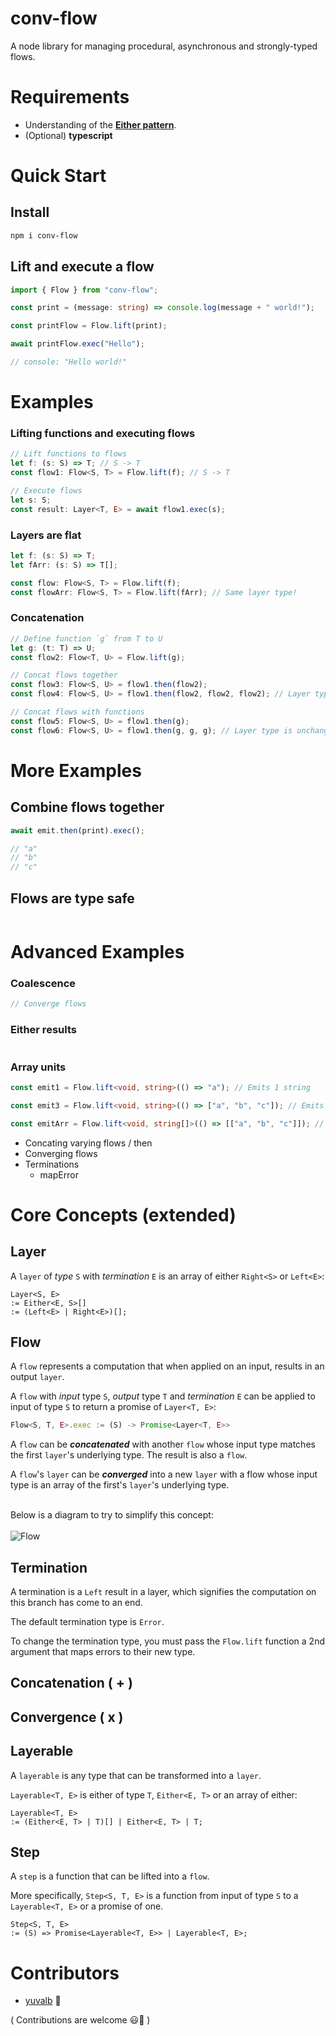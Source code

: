 # conv-flow

A node library for managing procedural, asynchronous and strongly-typed flows.

# Requirements

- Understanding of the [**Either pattern**](https://gcanti.github.io/fp-ts/modules/Either.ts.html).
- (Optional) **typescript**

# Quick Start

## Install

```sh
npm i conv-flow
```

## Lift and execute a flow

```ts
import { Flow } from "conv-flow";

const print = (message: string) => console.log(message + " world!");

const printFlow = Flow.lift(print);

await printFlow.exec("Hello");
```

```ts
// console: "Hello world!"
```

# Examples

### Lifting functions and executing flows

```ts
// Lift functions to flows
let f: (s: S) => T; // S -> T
const flow1: Flow<S, T> = Flow.lift(f); // S -> T

// Execute flows
let s: S;
const result: Layer<T, E> = await flow1.exec(s);
```

### Layers are flat

```ts
let f: (s: S) => T;
let fArr: (s: S) => T[];

const flow: Flow<S, T> = Flow.lift(f);
const flowArr: Flow<S, T> = Flow.lift(fArr); // Same layer type!
```

### Concatenation

```ts
// Define function `g` from T to U
let g: (t: T) => U;
const flow2: Flow<T, U> = Flow.lift(g);

// Concat flows together
const flow3: Flow<S, U> = flow1.then(flow2);
const flow4: Flow<S, U> = flow1.then(flow2, flow2, flow2); // Layer type is unchanged

// Concat flows with functions
const flow5: Flow<S, U> = flow1.then(g);
const flow6: Flow<S, U> = flow1.then(g, g, g); // Layer type is unchanged
```

# More Examples

## Combine flows together

```ts
await emit.then(print).exec();

// "a"
// "b"
// "c"
```

## Flows are type safe

```ts

```

# Advanced Examples

### Coalescence

```ts
// Converge flows
```

### Either results

```ts

```

### Array units

```ts
const emit1 = Flow.lift<void, string>(() => "a"); // Emits 1 string

const emit3 = Flow.lift<void, string>(() => ["a", "b", "c"]); // Emits 3 strings

const emitArr = Flow.lift<void, string[]>(() => [["a", "b", "c"]]); // Emits 1 array
```

- Concating varying flows / then
- Converging flows
- Terminations
  - mapError

# Core Concepts (extended)

## Layer

A `layer` of _type_ `S` with _termination_ `E` is an array of either `Right<S>` or `Left<E>`:

```
Layer<S, E>
:= Either<E, S>[]
:= (Left<E> | Right<E>)[];
```

## Flow

A `flow` represents a computation that when applied on an input, results in an output `layer`.

A `flow` with _input_ type `S`, _output_ type `T` and _termination_ `E` can be applied to input of type `S` to return a promise of `Layer<T, E>`:

```ts
Flow<S, T, E>.exec := (S) -> Promise<Layer<T, E>>
```

A `flow` can be **_concatenated_** with another `flow` whose input type matches the first `layer`'s underlying type. The result is also a `flow`.

A `flow`'s `layer` can be **_converged_** into a new `layer` with a flow whose input type is an array of the first's `layer`'s underlying type.

\
Below is a diagram to try to simplify this concept:
\
\
![Flow](./assets/diagram_v1.png)

## Termination

A termination is a `Left` result in a layer, which signifies the computation on this branch has come to an end.

The default termination type is `Error`.

To change the termination type, you must pass the `Flow.lift` function a 2nd argument that maps errors to their new type.

## Concatenation ( + )

## Convergence ( x )

## Layerable

A `layerable` is any type that can be transformed into a `layer`.

`Layerable<T, E>` is either of type `T`, `Either<E, T>` or an array of either:

```
Layerable<T, E>
:= (Either<E, T> | T)[] | Either<E, T> | T;
```

## Step

A `step` is a function that can be lifted into a `flow`.

More specifically, `Step<S, T, E>` is a function from input of type `S` to a `Layerable<T, E>` or a promise of one.

```
Step<S, T, E>
:= (S) => Promise<Layerable<T, E>> | Layerable<T, E>;

```

# Contributors

- [yuvalb](https://github.com/yuvalb) 🦜

( Contributions are welcome 😃🎉 )
